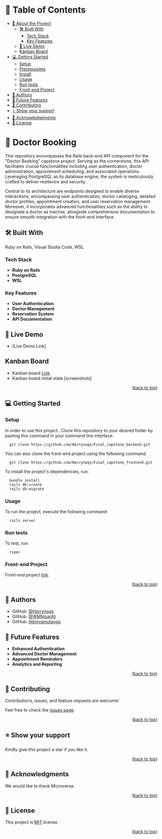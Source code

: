 <a name="readme-top"></a>

# 📗 Table of Contents

- [📖 About the Project](#about-project)
  - [🛠 Built With](#built-with)
    - [Tech Stack](#tech-stack)
    - [Key Features](#key-features)
  - [🚀 Live Demo](#live-demo)
  - [Kanban Board](#kanban-board)
- [💻 Getting Started](#getting-started)
  - [Setup](#setup)
  - [Prerequisites](#prerequisites)
  - [Install](#install)
  - [Usage](#usage)
  - [Run tests](#run-tests)
  - [Front-end Project](#front-end)
- [👥 Authors](#authors)
- [🔭 Future Features](#future-features)
- [🤝 Contributing](#contributing)
- [⭐️ Show your support](#support)
- [🙏 Acknowledgements](#acknowledgements)
- [📝 License](#license)

# 📖 Doctor Booking <a name="about-project"></a>

This repository encompasses the Rails back-end API component for the "Doctor Booking" capstone project. Serving as the cornerstone, this API facilitates crucial functionalities including user authentication, doctor administration, appointment scheduling, and associated operations. Leveraging PostgreSQL as its database engine, the system is meticulously crafted to deliver resilience and security.

Central to its architecture are endpoints designed to enable diverse interactions, encompassing user authentication, doctor cataloging, detailed doctor profiles, appointment creation, and user reservation management. Moreover, it incorporates advanced functionalities such as the ability to designate a doctor as inactive, alongside comprehensive documentation to ensure smooth integration with the front-end interface.

## 🛠 Built With <a name="built-with"></a>
Ruby on Rails, Visual Studia Code, WSL

### Tech Stack <a name="tech-stack"></a>

- **Ruby on Rails**
- **PostgreSQL**
- **WSL**

### Key Features <a name="key-features"></a>

- **User Authentication**
- **Doctor Management**
- **Reservation System**
- **API Documentation**

## 🚀 Live Demo <a name="live-demo"></a>

- [Live Demo Link]

## Kanban Board <a name="kanban-board"></a>

- Kanban board [Link]().
- Kanban board initial state [screenshots]

<p align="right">(<a href="#readme-top">back to top</a>)</p>

## 💻 Getting Started <a name="getting-started"></a>

### Setup <a name="setup"></a>

In order to use this project.. Clone this repository to your desired folder by pasting this command in your command line interface:

```
  git clone https://github.com/Harrynoqs/Final_capstone_backend.git
```
  
  You can also clone the front-end project using the following command:

```  
  git clone https://github.com/Harrynoqs/Final_capstone_frontend.git

```
To install the project's dependencies, run:
```
  bundle install
  rails db:create
  rails db:migrate
```

### Usage <a name="usage"></a>

To run the project, execute the following command:

```
  rails server
```

### Run tests <a name="run tests"></a>

To test, run:

```
  rspec
```

### Front-end Project <a name="front-end"></a>

Front-end project [link]().

<p align="right">(<a href="#readme-top">back to top</a>)</p>

## 👥 Authors <a name="authors"></a>

- GitHub: [@Harrynoqs](https://github.com/Harrynoqs)
- GitHub: [@WMNisarAli](https://github.com/MNisarAli)
- GitHub: [@binyamolango](https://github.com/binyamolango)


## 🔭 Future Features <a name="future-features"></a>

- **Enhanced Authentication**
- **Advanced Doctor Management**
- **Appointment Reminders**
- **Analytics and Reporting**

<p align="right">(<a href="#readme-top">back to top</a>)</p>

## 🤝 Contributing <a name="contributing"></a>

Contributions, issues, and feature requests are welcome!

Feel free to check the [issues page](../../issues/).

<p align="right">(<a href="#readme-top">back to top</a>)</p>

## ⭐️ Show your support <a name="support"></a>

Kindly give this project a star if you like it.

<p align="right">(<a href="#readme-top">back to top</a>)</p>

## 🙏 Acknowledgments <a name="acknowledgements"></a>

We would like to thank Microverse.

<p align="right">(<a href="#readme-top">back to top</a>)</p>

## 📝 License <a name="license"></a>

This project is [MIT](/LICENSE) license.

<p align="right">(<a href="#readme-top">back to top</a>)</p>
